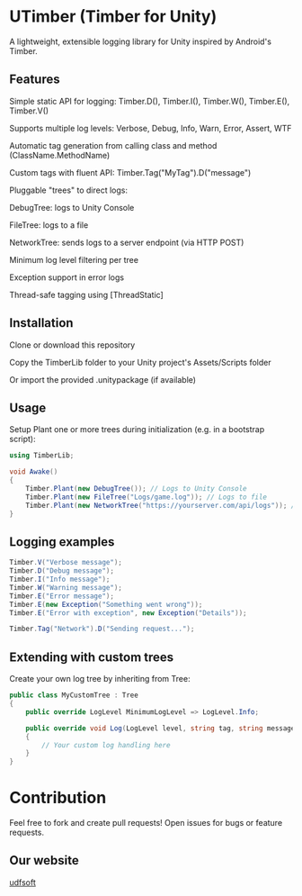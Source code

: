 # UTimber (Timber for Unity)
A lightweight, extensible logging library for Unity inspired by Android's Timber.

## Features
Simple static API for logging: Timber.D(), Timber.I(), Timber.W(), Timber.E(), Timber.V()

Supports multiple log levels: Verbose, Debug, Info, Warn, Error, Assert, WTF

Automatic tag generation from calling class and method (ClassName.MethodName)

Custom tags with fluent API: Timber.Tag("MyTag").D("message")

Pluggable "trees" to direct logs:

DebugTree: logs to Unity Console

FileTree: logs to a file

NetworkTree: sends logs to a server endpoint (via HTTP POST)

Minimum log level filtering per tree

Exception support in error logs

Thread-safe tagging using [ThreadStatic]

## Installation
Clone or download this repository

Copy the TimberLib folder to your Unity project's Assets/Scripts folder

Or import the provided .unitypackage (if available)

## Usage
Setup
Plant one or more trees during initialization (e.g. in a bootstrap script):

```csharp
using TimberLib;

void Awake()
{
    Timber.Plant(new DebugTree()); // Logs to Unity Console
    Timber.Plant(new FileTree("Logs/game.log")); // Logs to file
    Timber.Plant(new NetworkTree("https://yourserver.com/api/logs")); // Logs to network
}

```
## Logging examples

```csharp
Timber.V("Verbose message");
Timber.D("Debug message");
Timber.I("Info message");
Timber.W("Warning message");
Timber.E("Error message");
Timber.E(new Exception("Something went wrong"));
Timber.E("Error with exception", new Exception("Details"));

Timber.Tag("Network").D("Sending request...");
```

## Extending with custom trees
Create your own log tree by inheriting from Tree:

```csharp
public class MyCustomTree : Tree
{
    public override LogLevel MinimumLogLevel => LogLevel.Info;

    public override void Log(LogLevel level, string tag, string message, Exception exception = null)
    {
        // Your custom log handling here
    }
}
```

# Contribution
Feel free to fork and create pull requests!
Open issues for bugs or feature requests.

## Our website

[udfsoft](https://udfsoft.com/)
